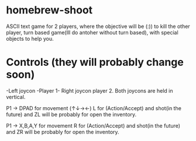 # homebrew-shoot
ASCII text game for 2 players, where the objective will be (:)) to kill the other player, turn based game(Ill do antoher without turn based), with special objects to help you.

# Controls (they will probably change soon)
-Left joycon -Player 1- Right joycon player 2.
Both joycons are held in vertical.

P1 -> DPAD for movement (↑↓→←)  L for (Action/Accept) and shot(in the future) and ZL will be probably for open the inventory.

P1 -> X,B,A,Y for movement  R for (Action/Accept) and shot(in the future) and ZR will be probably for open the inventory.
